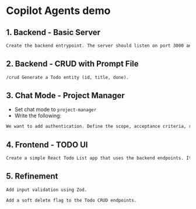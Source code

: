 # Copilot Agents demo

## 1. Backend - Basic Server

```markdown
Create the backend entrypoint. The server should listen on port 3000 and expose a GET /api/health route that returns `{ ok: true }`.
```

## 2. Backend - CRUD with Prompt File

```markdown
/crud Generate a Todo entity (id, title, done).
```

## 3. Chat Mode - Project Manager

- Set chat mode to `project-manager`
- Write the following:

```markdown
We want to add authentication. Define the scope, acceptance criteria, risks and roadmap.
```

## 4. Frontend - TODO UI

```markdown
Create a simple React Todo List app that uses the backend endpoints. It should list items, allow adding new ones, and toggling completion.
```

## 5. Refinement

```markdown
Add input validation using Zod.
```

```markdown
Add a soft delete flag to the Todo CRUD endpoints.
```
